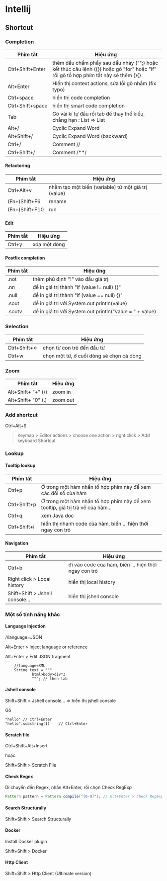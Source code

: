 # Intellij

## Shortcut

### Completion

| Phím tắt         | Hiệu ứng                                                                                                                          |
|------------------|-----------------------------------------------------------------------------------------------------------------------------------|
| Ctrl+Shift+Enter | thêm dấu chấm phẩy sau dấu nháy ("";) hoặc kết thúc câu lệnh ({}) hoặc gõ "for" hoặc "if" rồi gõ tổ hợp phím tắt này sẽ thêm (){} |
| Alt+Enter        | Hiển thị context actions, sửa lỗi gõ nhầm (fix typo)                                                                              |
| Ctrl+space       | hiển thị code completion                                                                                                          |
| Ctrl+Shift+space | hiển thị smart code completion                                                                                                    |
| Tab              | Gõ vài kí tự đầu rồi tab để thay thế kiểu, chẳng hạn : List<String> => List<Integer>                                              |
| Alt+/            | Cyclic Expand Word                                                                                                                |
| Alt+Shift+/      | Cyclic Expand Word (backward)                                                                                                     |
| Ctrl+/           | Comment //                                                                                                                        |
| Ctrl+Shift+/     | Comment /**/                                                                                                                      |

#### Refactoring

| Phím tắt       | Hiệu ứng                                            |
|----------------|-----------------------------------------------------|
| Ctrl+Alt+v     | nhằm tạo một biến (variable) từ một giá trị (value) |
| (Fn+)Shift+F6  | rename                                              |
| (Fn+)Shift+F10 | run                                                 |

#### Edit

| Phím tắt | Hiệu ứng     |
|----------|--------------|
| Ctrl+y   | xóa một dòng |

#### Postfix completion

| Phím tắt | Hiệu ứng                                                 |
|----------|----------------------------------------------------------|
| .not     | thêm phủ định "!" vào đầu giá trị                        | 
| .nn      | để in giá trị thành "if (value != null) {}"              |
| .null    | để in giá trị thành "if (value == null) {}"              |
| .sout    | để in giá trị với System.out.println(value)              |
| .soutv   | để in giá trị với System.out.println("value = " + value) |

### Selection

| Phím tắt      | Hiệu ứng                                 |
|---------------|------------------------------------------|
| Ctrl+Shift+<- | chọn từ con trỏ đến đầu từ               |
| Ctrl+w        | chọn một từ, ở cuối dòng sẽ chọn cả dòng |

### Zoom

| Phím tắt           | Hiệu ứng |
|--------------------|----------|
| Alt+Shift+ "+" (/) | zoom in  |
| Alt+Shift+ "0" (.) | zoom out |

### Add shortcut

Ctrl+Alt+S
> Keymap > Editor actions > choose one action > right click > Add keyboard Shortcut

### Lookup

#### Tooltip lookup

| Phím tắt     | Hiệu ứng                                                                       |
|--------------|--------------------------------------------------------------------------------|
| Ctrl+p       | Ở trong một hàm nhấn tổ hợp phím này để xem các đối số của hàm                 |
| Ctrl+Shift+p | Ở trong một hàm nhấn tổ hợp phím này để xem tooltip, giá trị trả vể của hàm... |
| Ctrl+q       | xem Java doc                                                                   |
| Ctrl+Shift+i | hiển thị nhanh code của hàm, biến ... hiện thời ngay con trỏ                   |

#### Navigation

| Phím tắt                        | Hiệu ứng                                             |
|---------------------------------|------------------------------------------------------|
| Ctrl+b                          | đi vào code của hàm, biến ... hiện thời ngay con trỏ |
| Right click > Local history     | hiển thị local history                               |
| Shift+Shift > Jshell console... | hiển thị jshell console                              |

### Một số tính năng khác

#### Language injection

//language=JSON

Alt+Enter > Inject language or reference

Alt+Enter > Edit JSON fragment

````
    //language=XML
    String text = """
            html>body>div*3
            """; // then tab
````

#### Jshell console

Shift+Shift > Jshell console... => hiển thị jshell console

Gõ

````
"hello" // Ctrl+Enter
"hello".substring(1)    // Ctrl+Enter
````

#### Scratch file

Ctrl+Shift+Alt+Insert

hoặc

Shift+Shift > Scratch File

#### Check Regex

Di chuyển đến Regex, nhấn Alt+Enter, rồi chọn Check RegExp

````Java
Pattern pattern = Pattern.compile("[0-9]"); // Alt+Enter > Check RegExp
````

#### Search Structurally

Shift+Shift > Search Structurally

#### Docker

Install Docker plugin

Shift+Shift > Docker

#### Http Client

Shift+Shift > Http Client (Ultimate version)



